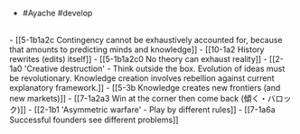 - #Ayache #develop
<br>
- [[5-1b1a2c Contingency cannot be exhaustively accounted for, because that amounts to predicting minds and knowledge]]
- [[10-1a2 History rewrites (edits) itself]]
- [[5-1b1a2c0 No theory can exhaust reality]]
- [[2-1a0 'Creative destruction' - Think outside the box. Evolution of ideas must be revolutionary. Knowledge creation involves rebellion against current explanatory framework.]]
- [[5-3b Knowledge creates new frontiers (and new markets)]]
- [[7-1a2a3 Win at the corner then come back (傾く・バロック)]]
- [[2-1b1 'Asymmetric warfare' - Play by different rules]]
- [[7-1a6a Successful founders see different problems]]
